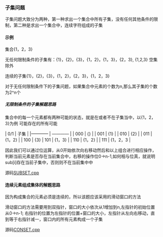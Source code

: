 ### 子集问题

子集问题大致分为两种，第一种求出一个集合中所有子集，没有任何其他条件的限制，第二种是求出一个集合中，连续字符组成的子集


#### 示例

集合{1，2，3}

无任何限制条件的子集有：{1}，{2}，{3}，{1，2}，{1，3}，{2，3}, {1,2,3} 空集除外


连续的子集{1}，{2}，{3}，{1，2}，{2，3}，{1，2，3}


对于无任何限制条件下的子集问题，如果集合中元素的个数为n,那么其子集的个数为2^n个

##### 无限制条件的子集解题思路

集合中的每一个元素都有两种可能的状态，就是在或者不在子集当中，以{1，2，3}为例
可能存在的所有可能

| 0/1 | 子集 |
|———— | ———— |
| 000 | {}   |
| 001 | {1} |
| 010 | {2} |
| 011 | {1，2} |
| 100 | {3} 
| 101 | {1，3} |
| 110 | {1，2} |
| 111 | {1，2，3 |

因此我们可以通过位运算，从0开始依次向右移动然后和以上组合进行相应操作，判断当前元素是否存在当前集合中，右移的操作位0->n-1,如何相与位真，就说明sub[i]存在当前子集中，否则则不在当前集中中

源码[SUBSET.cpp](https://github.com/jwwc/cplusplus/subset/SUBSET.cpp)

#### 连续元素组成集体的解题思路

因为构成集合的元素必须是连续的，所以该题应该采用的滑动窗口的方法

滑动窗口的方法需要用到双指针，窗口的大小依次从1增加到n,左指针的初始位置从0->n-1;
右指针的位置为左指针的位置+窗口的大小，左指针从左向右移动，直到等于右指针减一，窗口内的所有元素构成一个子集

源码[CONSET.cpp](https://github.com/jwwc/cplusplus/subset/CONSET.cpp)
